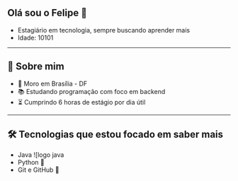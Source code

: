 ## Olá sou o Felipe 👋


- Estagiário em tecnologia, sempre buscando aprender mais
- Idade: 10101

---

## 🧠 Sobre mim

- 📍 Moro em Brasília - DF
- 📚 Estudando programação com foco em backend
- ⏳ Cumprindo 6 horas de estágio por dia útil

---

## 🛠️ Tecnologias que estou focado em saber mais

- Java ![logo java
- Python 🐍
- Git e GitHub 🐙
